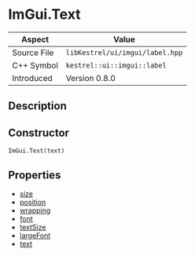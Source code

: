 # ImGui.Text
| Aspect | Value |
| --- | --- |
| Source File | `libKestrel/ui/imgui/label.hpp` |
| C++ Symbol | `kestrel::ui::imgui::label` |
| Introduced | Version 0.8.0 |
## Description

## Constructor
```
ImGui.Text(text)
```
## Properties

 - [size](size.md)
 - [position](position.md)
 - [wrapping](wrapping.md)
 - [font](font.md)
 - [textSize](textSize.md)
 - [largeFont](largeFont.md)
 - [text](text.md)
